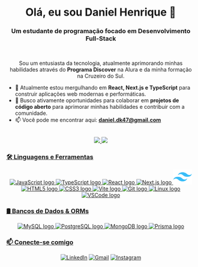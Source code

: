 <h1 align="center">Olá, eu sou Daniel Henrique 👋</h1>
<h3 align="center">Um estudante de programação focado em Desenvolvimento Full-Stack</h3>

<br>

<p align="center">
  Sou um entusiasta da tecnologia, atualmente aprimorando minhas habilidades através do <strong>Programa Discover</strong> na Alura e da minha formação na Cruzeiro do Sul.
</p>

- 🌱 Atualmente estou mergulhando em **React, Next.js e TypeScript** para construir aplicações web modernas e performáticas.
- 👯 Busco ativamente oportunidades para colaborar em **projetos de código aberto** para aprimorar minhas habilidades e contribuir com a comunidade.
- 📫 Você pode me encontrar aqui: **daniel.dk47@gmail.com**

<br>

<div align="center">
  <a href="https://github.com/dkhenrique">
  <img height="180em" src="https://github-readme-stats.vercel.app/api?username=dkhenrique&show_icons=true&theme=dracula&include_all_commits=true&count_private=true"/>
  <img height="180em" src="https://github-readme-stats.vercel.app/api/top-langs/?username=dkhenrique&layout=compact&langs_count=7&theme=dracula"/>
</div>

### 🛠️ Linguagens e Ferramentas

<div align="center">
  <img src="https://cdn.jsdelivr.net/gh/devicons/devicon/icons/javascript/javascript-original.svg" height="40" width="50" alt="JavaScript logo" />
  <img src="https://cdn.jsdelivr.net/gh/devicons/devicon/icons/typescript/typescript-original.svg" height="40" width="50" alt="TypeScript logo" />
  <img src="https://cdn.jsdelivr.net/gh/devicons/devicon/icons/react/react-original.svg" height="40" width="50" alt="React logo" />
  <img src="https://cdn.jsdelivr.net/gh/devicons/devicon/icons/nextjs/nextjs-original.svg" height="40" width="50" alt="Next.js logo" />
  <img src="https://raw.githubusercontent.com/devicons/devicon/6910f0503efdd315c8f9b858234310c06e04d9c0/icons/tailwindcss/tailwindcss-original.svg" height="40" width="50" alt="TailwindCSS logo" />
  <img src="https://cdn.jsdelivr.net/gh/devicons/devicon/icons/html5/html5-original.svg" height="40" width="50" alt="HTML5 logo" />
  <img src="https://cdn.jsdelivr.net/gh/devicons/devicon/icons/css3/css3-original.svg" height="40" width="50" alt="CSS3 logo" />
  <img src="https://upload.wikimedia.org/wikipedia/commons/f/f1/Vitejs-logo.svg" height="40" width="50" alt="Vite logo" />
  <img src="https://cdn.jsdelivr.net/gh/devicons/devicon/icons/git/git-original.svg" height="40" width="50" alt="Git logo" />
  <img src="https://cdn.jsdelivr.net/gh/devicons/devicon/icons/linux/linux-original.svg" height="40" width="50" alt="Linux logo" />
  <img src="https://cdn.jsdelivr.net/gh/devicons/devicon/icons/vscode/vscode-original.svg" height="40" width="50" alt="VSCode logo" />
</div>

### 🛢️ Bancos de Dados & ORMs

<div align="center">
  <img src="https://cdn.jsdelivr.net/gh/devicons/devicon/icons/mysql/mysql-original.svg" height="40" width="50" alt="MySQL logo" />
  <img src="https://cdn.jsdelivr.net/gh/devicons/devicon/icons/postgresql/postgresql-original.svg" height="40" width="50" alt="PostgreSQL logo" />
  <img src="https://cdn.jsdelivr.net/gh/devicons/devicon/icons/mongodb/mongodb-original.svg" height="40" width="50" alt="MongoDB logo" />
  <img src="https://cdn.jsdelivr.net/gh/devicons/devicon/icons/prisma/prisma-original.svg" height="40" width="50" alt="Prisma logo" />
</div>

### 📫 Conecte-se comigo

<div align="center">
<a href="https://www.linkedin.com/in/daniel-henrique-d-santos/" target="_blank"><img src="https://img.shields.io/badge/LinkedIn-0077B5?style=for-the-badge&logo=linkedin&logoColor=white" alt="LinkedIn"/></a>
<a href="mailto:daniel.dk47@gmail.com" target="_blank"><img src="https://img.shields.io/badge/Gmail-D14836?style=for-the-badge&logo=gmail&logoColor=white" alt="Gmail"/></a>
<a href="https://www.instagram.com/dhs_santos/" target="_blank"><img src="https://img.shields.io/badge/Instagram-E4405F?style=for-the-badge&logo=instagram&logoColor=white" alt="Instagram"/></a>
</div>
